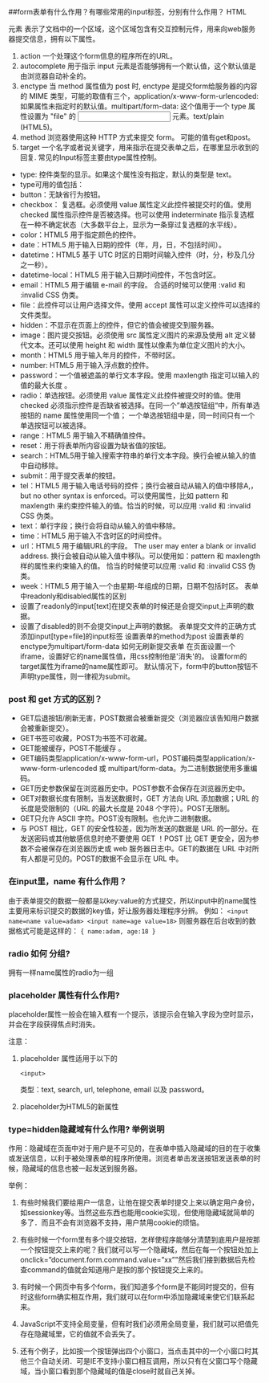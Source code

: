 ##form表单有什么作用？有哪些常用的input标签，分别有什么作用？
HTML <form> 元素 表示了文档中的一个区域，这个区域包含有交互控制元件，用来向web服务器提交信息，拥有以下属性。
1. action 一个处理这个form信息的程序所在的URL。
2. autocomplete 用于指示 input 元素是否能够拥有一个默认值，这个默认值是由浏览器自动补全的。
3. enctype 当 method 属性值为 post 时, enctype 是提交form给服务器的内容的 MIME 类型，可能的取值有三个，application/x-www-form-urlencoded: 如果属性未指定时的默认值。multipart/form-data: 这个值用于一个 type 属性设置为 "file" 的 <input> 元素。text/plain (HTML5)。
4. method 浏览器使用这种 HTTP 方式来提交 form。 可能的值有get和post。
5. target 一个名字或者说关键字，用来指示在提交表单之后，在哪里显示收到的回复.
常见的Input标签主要由type属性控制。
- type: 控件类型的显示。如果这个属性没有指定，默认的类型是 text。
- type可用的值包括：
- button：无缺省行为按钮。
- checkbox： 复选框。必须使用 value 属性定义此控件被提交时的值。使用 checked 属性指示控件是否被选择。也可以使用 indeterminate 指示复选框在一种不确定状态（大多数平台上，显示为一条穿过复选框的水平线）。
- color：HTML5 用于指定颜色的控件。
- date：HTML5 用于输入日期的控件（年，月，日，不包括时间）。
- datetime：HTML5 基于 UTC 时区的日期时间输入控件（时，分，秒及几分之一秒）。
- datetime-local：HTML5 用于输入日期时间控件，不包含时区。
- email：HTML5 用于编辑 e-mail 的字段。 合适的时候可以使用 :valid 和 :invalid CSS 伪类。
- file：此控件可以让用户选择文件。使用 accept 属性可以定义控件可以选择的文件类型。
- hidden：不显示在页面上的控件，但它的值会被提交到服务器。
- image：图片提交按钮。必须使用 src 属性定义图片的来源及使用 alt 定义替代文本。还可以使用 height 和 width 属性以像素为单位定义图片的大小。
- month：HTML5 用于输入年月的控件，不带时区。
- number: HTML5 用于输入浮点数的控件。
- password：一个值被遮盖的单行文本字段。使用 maxlength 指定可以输入的值的最大长度 。
- radio：单选按钮。必须使用 value 属性定义此控件被提交时的值。使用checked 必须指示控件是否缺省被选择。在同一个”单选按钮组“中，所有单选按钮的 name 属性使用同一个值； 一个单选按钮组中是，同一时间只有一个单选按钮可以被选择。
- range：HTML5 用于输入不精确值控件。
- reset：用于将表单所内容设置为缺省值的按钮。
- search：HTML5用于输入搜索字符串的单行文本字段。换行会被从输入的值中自动移除。
- submit：用于提交表单的按钮。
- tel：HTML5 用于输入电话号码的控件；换行会被自动从输入的值中移除A,，but no other syntax is enforced。可以使用属性，比如 pattern 和 maxlength 来约束控件输入的值。恰当的时候，可以应用 :valid 和 :invalid CSS 伪类。
- text：单行字段；换行会将自动从输入的值中移除。
- time：HTML5 用于输入不含时区的时间控件。
- url：HTML5 用于编辑URL的字段。 The user may enter a blank or invalid address. 换行会被自动从输入值中移队。可以使用如：pattern 和 maxlength 样的属性来约束输入的值。 恰当的时候使可以应用 :valid 和 :invalid CSS 伪类。
- week：HTML5 用于输入一个由星期-年组成的日期，日期不包括时区。
表单中readonly和disabled属性的区别
- 设置了readonly的input[text]在提交表单的时候还是会提交input上声明的数据。
- 设置了disabled的则不会提交input上声明的数据。
表单提交文件的正确方式
添加input[type=file]的input标签
设置表单的method为post
设置表单的enctype为multipart/form-data
如何无刷新提交表单
在页面设置一个iframe，设置好它的name属性值，用css控制他是'消失'的。
设置form的target属性为iframe的name属性即可。
默认情况下，form中的button按钮不声明type属性，则一律视为submit。
### post 和 get 方式的区别？

*   GET后退按钮/刷新无害，POST数据会被重新提交（浏览器应该告知用户数据会被重新提交）。
*   GET书签可收藏，POST为书签不可收藏。
*   GET能被缓存，POST不能缓存 。
*   GET编码类型application/x-www-form-url，POST编码类型application/x-www-form-urlencoded 或 multipart/form-data。为二进制数据使用多重编码。
*   GET历史参数保留在浏览器历史中。POST参数不会保存在浏览器历史中。
*   GET对数据长度有限制，当发送数据时，GET 方法向 URL 添加数据；URL 的长度是受限制的（URL 的最大长度是 2048 个字符）。POST无限制。
*   GET只允许 ASCII 字符。POST没有限制。也允许二进制数据。
*   与 POST 相比，GET 的安全性较差，因为所发送的数据是 URL 的一部分。在发送密码或其他敏感信息时绝不要使用 GET ！POST 比 GET 更安全，因为参数不会被保存在浏览器历史或 web 服务器日志中。GET的数据在 URL 中对所有人都是可见的。POST的数据不会显示在 URL 中。

### 在input里，name 有什么作用？

由于表单提交的数据一般都是以key:value的方式提交，所以input中的name属性主要用来标识提交的数据的key值，好让服务器处理程序分辨。
例如：
 `<input name=name value=adam>
<input name=age value=18>` 
则服务器在后台收到的数据格式可能是这样的：
 `{
name:adam,
age:18
}` 

### radio 如何 分组?

拥有一样name属性的radio为一组

### placeholder 属性有什么作用?

placeholder属性一般会在输入框有一个提示，该提示会在输入字段为空时显示，并会在字段获得焦点时消失。

注意：

1.  placeholder 属性适用于以下的

    `<input>`

    类型：text, search, url, telephone, email 以及 password。
2.  placeholder为HTML5的新属性

### type=hidden隐藏域有什么作用? 举例说明

作用：隐藏域在页面中对于用户是不可见的，在表单中插入隐藏域的目的在于收集或发送信息，以利于被处理表单的程序所使用。浏览者单击发送按钮发送表单的时候，隐藏域的信息也被一起发送到服务器。

举例：

1.  有些时候我们要给用户一信息，让他在提交表单时提交上来以确定用户身份，如sessionkey等。当然这些东西也能用cookie实现，但使用隐藏域就简单的多了．而且不会有浏览器不支持，用户禁用cookie的烦恼。

2.  有些时候一个form里有多个提交按钮，怎样使程序能够分清楚到底用户是按那一个按钮提交上来的呢？我们就可以写一个隐藏域，然后在每一个按钮处加上onclick=”document.form.command.value=”xx””然后我们接到数据后先检查command的值就会知道用户是按的那个按钮提交上来的。

3.  有时候一个网页中有多个form，我们知道多个form是不能同时提交的，但有时这些form确实相互作用，我们就可以在form中添加隐藏域来使它们联系起来。

4.  JavaScript不支持全局变量，但有时我们必须用全局变量，我们就可以把值先存在隐藏域里，它的值就不会丢失了。

5.  还有个例子，比如按一个按钮弹出四个小窗口，当点击其中的一个小窗口时其他三个自动关闭．可是IE不支持小窗口相互调用，所以只有在父窗口写个隐藏域，当小窗口看到那个隐藏域的值是close时就自己关掉。

